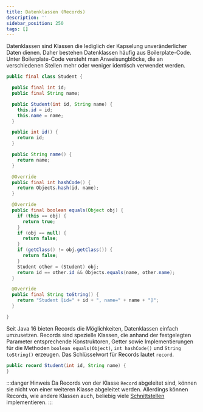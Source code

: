 ```yaml
---
title: Datenklassen (Records)
description: ''
sidebar_position: 250
tags: []
---
```


Datenklassen sind Klassen die lediglich der Kapselung unveränderlicher Daten dienen. Daher bestehen Datenklassen häufig aus Boilerplate-Code. Unter Boilerplate-Code versteht man Anweisungblöcke, die an verschiedenen Stellen mehr oder weniger identisch verwendet 
werden.

```java title="Student.java" showLineNumbers
public final class Student {

  public final int id;
  public final String name;

  public Student(int id, String name) {
    this.id = id;
    this.name = name;
  }

  public int id() {
    return id;
  }

  public String name() {
    return name;
  }

  @Override
  public final int hashCode() {
    return Objects.hash(id, name);
  }

  @Override
  public final boolean equals(Object obj) {
    if (this == obj) {
      return true;
    }
    if (obj == null) {
      return false;
    }
    if (getClass() != obj.getClass()) {
      return false;
    }
    Student other = (Student) obj;
    return id == other.id && Objects.equals(name, other.name);
  }

  @Override
  public final String toString() {
    return "Student [id=" + id + ", name=" + name + "]";
  }

}
```

Seit Java 16 bieten Records die Möglichkeiten, Datenklassen einfach umzusetzen. Records sind spezielle Klassen, die anhand der festgelegten Parameter entsprechende Konstruktoren, Getter sowie Implementierungen für die Methoden `boolean equals(Object)`, 
`int hashCode()` und `String toString()` erzeugen. Das Schlüsselwort für Records lautet `record`.

```java title="Student.java" showLineNumbers
public record Student(int id, String name) {
}
```

:::danger Hinweis
Da Records von der Klasse `Record` abgeleitet sind, können sie nicht von einer weiteren Klasse abgeleitet werden. Allerdings können Records, wie andere Klassen auch, beliebig viele [Schnittstellen](interfaces.md) implementieren.
:::
